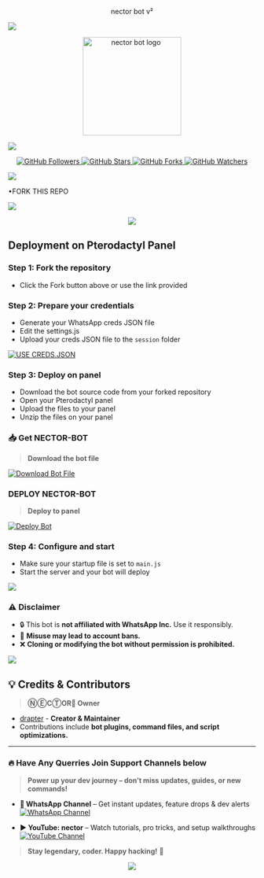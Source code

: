 <p align="center">
nector bot v²
</p>
<a><img src='https://i.imgur.com/LyHic3i.gif'/>

<p align="center">
  <a href="https://github.com/drapterlagas">
    <img alt="nector bot logo" height="200" src="https://files.catbox.moe/d6e0zl.jpg">
  </a>
</p>

<a><img src='https://i.imgur.com/LyHic3i.gif'/>

<p align="center">
  <a href="https://github.com/drapterlagas?tab=followers">
    <img src="https://img.shields.io/github/followers/drapterlagas?label=Followers&style=flat&color=blue" alt="GitHub Followers" />
  </a>
  <a href="https://github.com/drapterlagas/nector-bot/stargazers">
    <img src="https://img.shields.io/github/stars/drapterlagas/nector-bot?label=Stars&style=flat&color=brightgreen" alt="GitHub Stars" />
  </a>
  <a href="https://github.com/drapterlagas/nector-bot/network/members">
    <img src="https://img.shields.io/github/forks/drapterlagas/nector-bot?label=Forks&style=flat&color=orange" alt="GitHub Forks" />
  </a>
  <a href="https://github.com/drapterlagas/nector-bot/watchers">
    <img src="https://img.shields.io/github/watchers/drapterlagas/nector-bot?label=Watching&style=flat&color=purple" alt="GitHub Watchers" />
  </a>
</p>



<a><img src='https://i.imgur.com/LyHic3i.gif'/>


•FORK THIS REPO

 <p align="left">
  <a href="https://github.com/drapterlagas/nector-bot/fork">
    <img src="https://img.shields.io/badge/Fork-nector--Bot-%2393FF005C?style=for-the-badge&logo=github&logoColor=white" />
  </a>
</p>

<p align="center">
  <img src="https://i.imgur.com/LyHic3i.gif" />
</p>

## Deployment on Pterodactyl Panel

### Step 1: Fork the repository
- Click the Fork button above or use the link provided

### Step 2: Prepare your credentials
- Generate your WhatsApp creds JSON file
- Edit the settings.js
- Upload your creds JSON file to the `session` folder

[![USE CREDS.JSON](https://img.shields.io/badge/creds-Pair-%2393FF005C?style=for-the-badge&logo=github&logoColor=white)](https://taira-web-service.onrender.com/pair/)

### Step 3: Deploy on panel
- Download the bot source code from your forked repository
- Open your Pterodactyl panel
- Upload the files to your panel
- Unzip the files on your panel

### 📥 Get NECTOR-BOT

> **Download the bot file**
<p align="left">  
<a href='https://github.com/drapterlagas/nector-bot/archive/refs/heads/main.zip' target="_blank"><img alt='Download Bot File' src='https://img.shields.io/badge/Download%20Bot-file-FF009D?style=for-the-badge&logo=github&logoColor=white'/></a>  
</p>

### DEPLOY NECTOR-BOT

> **Deploy to panel**
<p align="left">  
<a href='https://dash.hmvhostings.com/register?ref=ovdQjYVF' target="_blank"><img alt='Deploy Bot ' src='https://img.shields.io/badge/Deploy%20Bot-FF0099D?style=for-the-badge&logo=github&logoColor=white'/></a>  
</p>


### Step 4: Configure and start
- Make sure your startup file is set to `main.js`
- Start the server and your bot will deploy

<a><img src='https://i.imgur.com/LyHic3i.gif'/>

### ⚠️ Disclaimer

- 🔒 This bot is **not affiliated with WhatsApp Inc.** Use it responsibly.
- 🚨 **Misuse may lead to account bans.**
- ❌ **Cloning or modifying the bot without permission is prohibited.**

<a><img src='https://i.imgur.com/LyHic3i.gif'/>

## 💡 Credits & Contributors

> **ⓃⒺCⓉOR🍯 Owner**  
- [drapter](https://github.com/drapterlagas) - **Creator & Maintainer**  
- Contributions include **bot plugins, command files, and script optimizations.**

---

### 🔥 Have Any Querries Join Support Channels below

> **Power up your dev journey – don’t miss updates, guides, or new commands!**

- **📢 WhatsApp Channel** – Get instant updates, feature drops & dev alerts  
  [![WhatsApp Channel](https://img.shields.io/badge/Join%20WhatsApp-Channel-25D366?style=for-the-badge&logo=whatsapp&logoColor=white)](https://whatsapp.com/channel/0029Vb3zzYJ9xVJk0Y65c81W)  

- **▶️ YouTube: nector** – Watch tutorials, pro tricks, and setup walkthroughs  
  [![YouTube Channel](https://img.shields.io/badge/Subscribe-YouTube-FF0000?style=for-the-badge&logo=youtube&logoColor=white)](https://youtube.com/@drapterlagas)

> **Stay legendary, coder. Happy hacking!** 🚀

<p align="center">
  <img src="https://i.imgur.com/LyHic3i.gif" />
</p>

